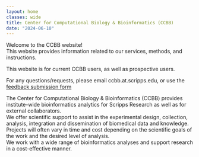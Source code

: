 ```yaml
---
layout: home
classes: wide
title: Center for Computational Biology & Bioinformatics (CCBB)
date: "2024-06-10"
---
```


Welcome to the CCBB website! \
This website provides information related to our services, methods, and instructions. 

This website is for current CCBB users, as well as prospective users. 

For any questions/requests, please email  ccbb.at.scripps.edu, or use the [feedback submission form](./pages/feedback/)

The Center for Computational Biology & Bioinformatics (CCBB) provides institute-wide bioinformatics analytics for Scripps Research as well as for external collaborators.\
We offer scientific support to assist in the experimental design, collection, analysis, integration and dissemination of biomedical data and knowledge.\
Projects will often vary in time and cost depending on the scientific goals of the work and the desired level of analysis.\
We work with a wide range of bioinformatics analyses and support research in a cost-effective manner. 


